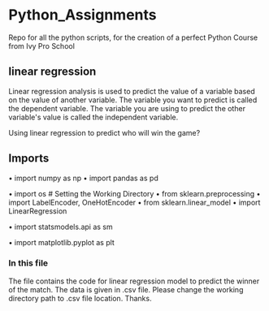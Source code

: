 # Python_Assignments

Repo for all the python scripts, for the creation of a perfect Python Course from Ivy Pro School

## linear regression
Linear regression analysis is used to predict the value of a variable based on the value of another variable. The variable you want to predict is called the dependent variable. The variable you are using to predict the other variable's value is called the independent variable.

Using linear regression to predict who will win the game?

## Imports
• import numpy as np 
• import pandas as pd 

• import os # Setting the Working Directory
• from sklearn.preprocessing 
• import LabelEncoder, OneHotEncoder 
• from sklearn.linear_model 
• import LinearRegression 

• import statsmodels.api as sm

• import matplotlib.pyplot as plt



### In this file
The file contains the code for linear regression model to predict the winner of the match. The data is given in .csv file. Please change the working directory path to .csv file location. Thanks.
